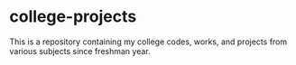 # college-projects

This is a repository containing my college codes, works, and projects from various subjects since freshman year.
